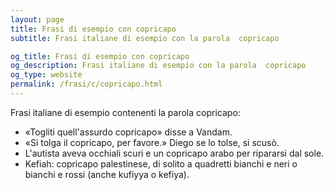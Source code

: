```yaml
---
layout: page
title: Frasi di esempio con copricapo 
subtitle: Frasi italiane di esempio con la parola  copricapo

og_title: Frasi di esempio con copricapo 
og_description: Frasi italiane di esempio con la parola  copricapo
og_type: website
permalink: /frasi/c/copricapo.html
---
```


Frasi italiane di esempio contenenti la parola copricapo:


- «Togliti quell'assurdo copricapo» disse a Vandam.
- «Si tolga il copricapo, per favore.» Diego se lo tolse, si scusò.
- L'autista aveva occhiali scuri e un copricapo arabo per ripararsi dal sole.
- Kefiah: copricapo palestinese, di solito a quadretti bianchi e neri o bianchi e rossi (anche kufiyya o kefiya).

